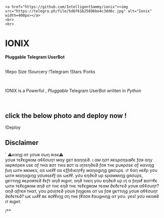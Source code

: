 # <p align="center">
    <a href="https://github.com/IntelligentSammy/ionix"><img src="https://telegra.ph/file/5d6f61b25896be4c3dd6c.jpg" alt="Ionix" width=400px></a>
    <br>
    <br>
</p>

<h1>IONIX</h1>
<b>Pluggable Telegram UserBot</b>
<br>
<br>

!Repo Size
!Sourcery
!Telegram
!Stars
!Forks



<br>

 IONIX is a Powerful , _Pluggable_ Telegram UserBot written in _Python_ 
<br>

<br>

## click the below photo and deploy now !

!Deploy

## Disclaimer

                
   `  ⚠️кαηg αт уσυя σωη яιѕк⚠️          
    уσυя тєℓєgяαм α¢¢συηт мαу gєт вαηηє∂.
    ι αм ησт яєѕρσηѕιвℓє ƒσя αηу ιмρяσρєя υѕє σƒ тнιѕ вσт
    тнιѕ вσт ιѕ ιηтєη∂є∂ ƒσя тнє ρυяρσѕє σƒ нανιηg ƒυη ωιтн мємєѕ,
    αѕ ωєℓℓ αѕ єƒƒι¢ιєηтℓу мαηαgιηg gяσυρѕ.
    ιт ¢αη нєℓρ уσυ ωιтн мαηαgιηg уσυяѕєℓƒ αѕ ωєℓℓ.
    уσυ єη∂є∂ υρ ѕραммιηg gяσυρѕ, gєттιηg яєρσятє∂ ℓєƒт αη∂ яιgнт,
    αη∂ тнєη уσυ єη∂є∂ υρ ιη α ƒιηαℓ вαттℓє ωιтн тєℓєgяαм
    αη∂ αт тнє єη∂ тнє тєℓєgяαм тєαм
    ∂єℓєтє∂ уσυя α¢¢συηт?
    αη∂ αƒтєя тнαт, уσυ ρσιηтє∂ уσυя ƒιηgєяѕ αт υѕ
    ƒσя gєттιηg уσυя α¢¢συηт ∂єℓєтє∂?
    ωє ωιℓℓ вє яσℓℓιηg ση тнє ƒℓσσя ℓαυgнιηg αт уσυ.
    уєѕ! уσυ нєαя∂ ιт яιgнт.


/**
